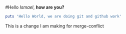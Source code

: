 #Hello *Ismael*, **how are you?**

```ruby
puts 'Hello World, we are doing git and github work'
```
This is a change I am making for merge-conflict